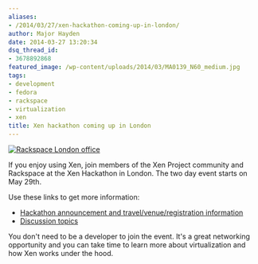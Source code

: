 ```yaml
---
aliases:
- /2014/03/27/xen-hackathon-coming-up-in-london/
author: Major Hayden
date: 2014-03-27 13:20:34
dsq_thread_id:
- 3678892868
featured_image: /wp-content/uploads/2014/03/MA0139_N60_medium.jpg
tags:
- development
- fedora
- rackspace
- virtualization
- xen
title: Xen hackathon coming up in London
---
```


[<img src="/wp-content/uploads/2014/03/MA0139_N60_medium.jpg" alt="Rackspace London office" width="800" height="540" class="alignright size-full wp-image-4795" srcset="/wp-content/uploads/2014/03/MA0139_N60_medium.jpg 800w, /wp-content/uploads/2014/03/MA0139_N60_medium-300x202.jpg 300w" sizes="(max-width: 800px) 100vw, 800px" />][1]

If you enjoy using Xen, join members of the Xen Project community and Rackspace at the Xen Hackathon in London. The two day event starts on May 29th.

Use these links to get more information:

  * [Hackathon announcement and travel/venue/registration information][2]
  * [Discussion topics][3]

You don't need to be a developer to join the event. It's a great networking opportunity and you can take time to learn more about virtualization and how Xen works under the hood.

 [1]: /wp-content/uploads/2014/03/MA0139_N60_medium.jpg
 [2]: http://blog.xen.org/index.php/2014/03/27/rackspace-hosts-xen-project-hackathon-may-29-30-in-london/
 [3]: http://wiki.xen.org/wiki/Hackathon/May2014#Topics_to_Discuss.2C_Code.2C_Work_on.2C_..._at_the_Hackathon